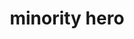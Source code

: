 ---
pid: ch1028
title: minority hero
location_transcription: C. Hall
coordinates: "[-75.163592855667, 39.952451096813]"
zipcode: '19132'
gen_neighborhood: North Philadelphia
neighborhood: Strawberry Mansion
outside_phl: 
age: 
age_range: 
instagram: 
image_file_name: ch_1028.jpg
proposal_transcription: 
topic: Race Ethnicity
topic_summary: '0'
type: Other No Form
keywords_other: 
credit: 
image_labels: 
twitter: 
facebook: 
permalink: "/monuments/ch1028/"
layout: item-page
---